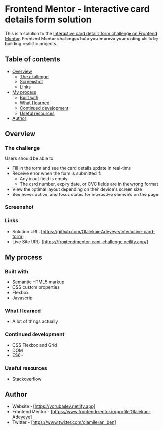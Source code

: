 # Frontend Mentor - Interactive card details form solution

This is a solution to the [Interactive card details form challenge on Frontend Mentor](https://www.frontendmentor.io/challenges/interactive-card-details-form-XpS8cKZDWw). Frontend Mentor challenges help you improve your coding skills by building realistic projects. 

## Table of contents

- [Overview](#overview)
  - [The challenge](#the-challenge)
  - [Screenshot](#screenshot)
  - [Links](#links)
- [My process](#my-process)
  - [Built with](#built-with)
  - [What I learned](#what-i-learned)
  - [Continued development](#continued-development)
  - [Useful resources](#useful-resources)
- [Author](#author)

## Overview

### The challenge

Users should be able to:

- Fill in the form and see the card details update in real-time
- Receive error when the form is submitted if:
  - Any input field is empty
  - The card number, expiry date, or CVC fields are in the wrong format
- View the optimal layout depending on their device's screen size
- See hover, active, and focus states for interactive elements on the page

### Screenshot


### Links

- Solution URL: [https://github.com/Olalekan-Adeyeye/Interactive-card-form]
- Live Site URL: [https://frontendmentor-card-challenge.netlify.app/]

## My process

### Built with

- Semantic HTML5 markup
- CSS custom properties
- Flexbox
- Javascript

### What I learned

- A lot of things actually

### Continued development

- CSS Flexbox and Grid
- DOM
- ES6+

### Useful resources

- Stackoverflow

## Author

- Website - [https://yorubadev.netlify.app]
- Frontend Mentor - [https://www.frontendmentor.io/profile/Olalekan-Adeyeye]
- Twitter - [https://www.twitter.com/olamilekan_ben]